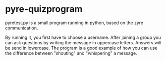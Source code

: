 # pyre-quizprogram

 pyretest.py is a small program running  in python, based on the zyre communication.

 By running it, you first have to choose a username. After joining a group you can ask questions by writing the message in uppercase letters. Answers will be send in lowercase.
 The program is a good example of how you can use the difference between "shouting" and "whispering" a message.
